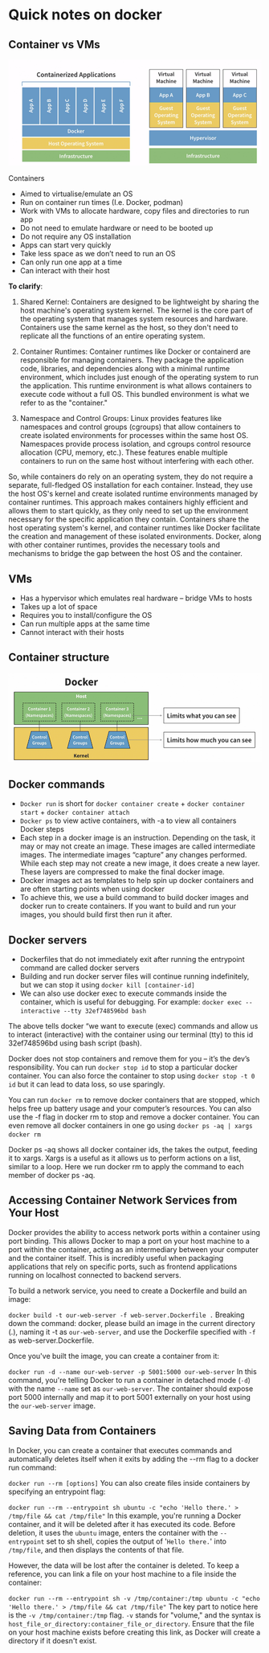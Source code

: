 # Quick notes on docker
## Container vs VMs
![Container vs vms](image.png)
 
Containers
- Aimed to virtualise/emulate an OS
- Run on container run times (I.e. Docker, podman)
-	Work with VMs to allocate hardware, copy files and directories to run app
-	Do not need to emulate hardware or need to be booted up
-	Do not require any OS installation
-	Apps can start very quickly
-	Take less space as we don’t need to run an OS
-	Can only run one app at a time
-	Can interact with their host 

**To clarify**:
1.	Shared Kernel: Containers are designed to be lightweight by sharing the host machine's operating system kernel. The kernel is the core part of the operating system that manages system resources and hardware. Containers use the same kernel as the host, so they don't need to replicate all the functions of an entire operating system.
2.	Container Runtimes: Container runtimes like Docker or containerd are responsible for managing containers. They package the application code, libraries, and dependencies along with a minimal runtime environment, which includes just enough of the operating system to run the application. This runtime environment is what allows containers to execute code without a full OS. This bundled environment is what we refer to as the "container."

3.	Namespace and Control Groups: Linux provides features like namespaces and control groups (cgroups) that allow containers to create isolated environments for processes within the same host OS. Namespaces provide process isolation, and cgroups control resource allocation (CPU, memory, etc.). These features enable multiple containers to run on the same host without interfering with each other.

So, while containers do rely on an operating system, they do not require a separate, full-fledged OS installation for each container. Instead, they use the host OS's kernel and create isolated runtime environments managed by container runtimes. This approach makes containers highly efficient and allows them to start quickly, as they only need to set up the environment necessary for the specific application they contain. Containers share the host operating system's kernel, and container runtimes like Docker facilitate the creation and management of these isolated environments. Docker, along with other container runtimes, provides the necessary tools and mechanisms to bridge the gap between the host OS and the container.

## VMs
-	Has a hypervisor which emulates real hardware – bridge VMs to hosts
-   Takes up a lot of space
-	Requires you to install/configure the OS
-	Can run multiple apps at the same time
-	Cannot interact with their hosts

## Container structure
![Container structure](image-1.png)
 
## Docker commands
-	`Docker run` is short for `docker container create` + `docker container start`  + `docker container attach`
-	`Docker ps` to view active containers, with -a to view all containers
Docker steps
-	Each step in a docker image is an instruction. Depending on the task, it may or may not create an image. These images are called intermediate images. The intermediate images “capture” any changes performed. While each step may not create a new image, it does create a new layer. These layers are compressed to make the final docker image.
-	Docker images act as templates to help spin up docker containers and are often starting points when using docker
-	To achieve this, we use a build command to build docker images and docker run to create containers. If you want to build and run your images, you should build first then run it after.

## Docker servers
-	Dockerfiles that do not immediately exit after running the entrypoint command are called docker servers
-	Building and run docker server files will continue running indefinitely, but we can stop it using `docker kill [container-id]`
-	We can also use docker exec to execute commands inside the container, which is useful for debugging. For example: `docker exec --interactive --tty 32ef748596bd bash`

The above tells docker “we want to execute (exec) commands and allow us to interact (interactive) with the container using our terminal (tty) to this id 32ef748596bd using bash script (bash).

Docker does not stop containers and remove them for you – it’s the dev’s responsibility. You can run `docker stop id` to stop a particular docker container. You can also force the container to stop using `docker stop -t 0 id` but it can lead to data loss, so use sparingly. 

You can run `docker rm` to remove docker containers that are stopped, which helps free up battery usage and your computer’s resources. You can also use the -f flag in docker rm to stop and remove a docker container. You can even remove all docker containers in one go using  `docker ps -aq | xargs docker rm`

Docker ps -aq shows all docker container ids, the takes the output, feeding it to xargs. Xargs is a useful as it allows us to perform actions on a list, similar to a loop. Here we run docker rm to apply the command to each member of docker ps -aq.

## Accessing Container Network Services from Your Host
Docker provides the ability to access network ports within a container using port binding. This allows Docker to map a port on your host machine to a port within the container, acting as an intermediary between your computer and the container itself. This is incredibly useful when packaging applications that rely on specific ports, such as frontend applications running on localhost connected to backend servers.

To build a network service, you need to create a Dockerfile and build an image:


```docker build -t our-web-server -f web-server.Dockerfile .```
Breaking down the command: docker, please build an image in the current directory (.), naming it -t as `our-web-server`, and use the Dockerfile specified with `-f` as web-server.Dockerfile.

Once you've built the image, you can create a container from it:

```docker run -d --name our-web-server -p 5001:5000 our-web-server```
In this command, you're telling Docker to run a container in detached mode (`-d`) with the name `--name` set as `our-web-server`. The container should expose port 5000 internally and map it to port 5001 externally on your host using the `our-web-server` image.

## Saving Data from Containers
In Docker, you can create a container that executes commands and automatically deletes itself when it exits by adding the --rm flag to a docker run command:


`docker run --rm [options]`
You can also create files inside containers by specifying an entrypoint flag:


```docker run --rm --entrypoint sh ubuntu -c "echo 'Hello there.' > /tmp/file && cat /tmp/file"```
In this example, you're running a Docker container, and it will be deleted after it has executed its code. Before deletion, it uses the `ubuntu` image, enters the container with the `--entrypoint` set to sh shell, copies the output of '`Hello there.`' into `/tmp/file`, and then displays the contents of that file.

However, the data will be lost after the container is deleted. To keep a reference, you can link a file on your host machine to a file inside the container:


```docker run --rm --entrypoint sh -v /tmp/container:/tmp ubuntu -c "echo 'Hello there.' > /tmp/file && cat /tmp/file"```
The key part to notice here is the `-v /tmp/container:/tmp` flag. `-v` stands for "volume," and the syntax is `host_file_or_directory:container_file_or_directory`. Ensure that the file on your host machine exists before creating this link, as Docker will create a directory if it doesn't exist.
